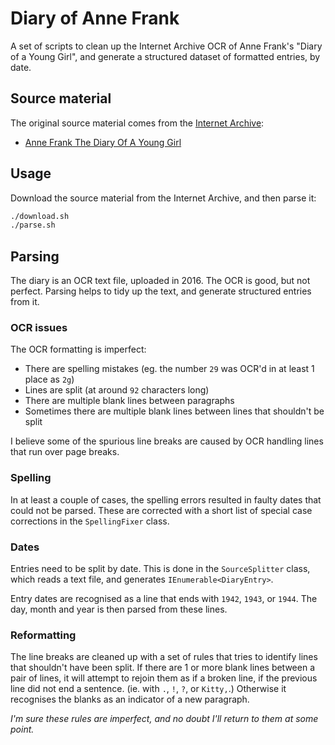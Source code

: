 # Diary of Anne Frank

A set of scripts to clean up the Internet Archive OCR of Anne Frank's "Diary of a Young Girl", and generate a structured dataset of formatted entries, by date.

## Source material

The original source material comes from the [Internet Archive](https://archive.org/):

* [Anne Frank The Diary Of A Young Girl](https://archive.org/details/AnneFrankTheDiaryOfAYoungGirl_201606)

## Usage

Download the source material from the Internet Archive, and then parse it:

```bash
./download.sh
./parse.sh
```

## Parsing

The diary is an OCR text file, uploaded in 2016. The OCR is good, but not perfect. Parsing helps to tidy up the text, and generate structured entries from it.

### OCR issues

The OCR formatting is imperfect:

* There are spelling mistakes (eg. the number `29` was OCR'd in at least 1 place as `2g`)
* Lines are split (at around `92` characters long)
* There are multiple blank lines between paragraphs
* Sometimes there are multiple blank lines between lines that shouldn't be split

I believe some of the spurious line breaks are caused by OCR handling lines that run over page breaks.

### Spelling

In at least a couple of cases, the spelling errors resulted in faulty dates that could not be parsed. These are corrected with a short list of special case corrections in the `SpellingFixer` class.

### Dates

Entries need to be split by date. This is done in the `SourceSplitter` class, which reads a text file, and generates `IEnumerable<DiaryEntry>`.

Entry dates are recognised as a line that ends with `1942`, `1943`, or `1944`. The day, month and year is then parsed from these lines.

### Reformatting

The line breaks are cleaned up with a set of rules that tries to identify lines that shouldn't have been split. If there are 1 or more blank lines between a pair of lines, it will attempt to rejoin them as if a broken line, if the previous line did not end a sentence. (ie. with `.`, `!`, `?`, or `Kitty,`.) Otherwise it recognises the blanks as an indicator of a new paragraph.

_I'm sure these rules are imperfect, and no doubt I'll return to them at some point._
